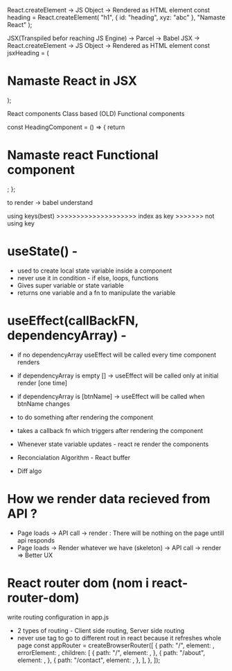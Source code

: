 React.createElement -> JS Object -> Rendered as HTML element
const heading = React.createElement(
"h1",
{ id: "heading", xyz: "abc" },
"Namaste React"
);

JSX(Transpiled befor reaching JS Engine) -> Parcel -> Babel
JSX -> React.createElement -> JS Object -> Rendered as HTML element
const jsxHeading = (

  <h1 id="heading" className="heading">
    Namaste React in JSX
  </h1>
);

React components
Class based (OLD)
Functional components

const HeadingComponent = () => {
return <h1>Namaste react Functional component</h1>;
};

to render <HeadingComponent/> -> babel understand

using keys(best) >>>>>>>>>>>>>>>>>>>> index as key >>>>>>> not using key

# useState() -

- used to create local state variable inside a component
- never use it in condition - if else, loops, functions
- Gives super variable or state variable
- returns one variable and a fn to manipulate the variable

# useEffect(callBackFN, dependencyArray) -

- if no dependencyArray useEffect will be called every time component renders
- if dependencyArray is empty [] -> useEffect will be called only at initial render [one time]
- if dependencyArray is [btnName] -> useEffect will be called when btnName changes
- to do something after rendering the component
- takes a callback fn which triggers after rendering the component

- Whenever state variable updates - react re render the components

- Reconcialation Algorithm - React buffer
- Diff algo

# How we render data recieved from API ?

- Page loads -> API call -> render : There will be nothing on the page untill api responds
- Page loads -> Render whatever we have (skeleton) -> API call -> render => Better UX

# React router dom (nom i react-router-dom)

write routing configuration in app.js

- 2 types of routing - Client side routing, Server side routing
- never use <a> tag to go to different rout in react because it refreshes whole page
  const appRouter = createBrowserRouter([
  {
  path: "/",
  element: <AppLayout />,
  errorElement: <Error />,
  children: [
  {
  path: "/",
  element: <Body />,
  },
  {
  path: "/about",
  element: <About />,
  },
  {
  path: "/contact",
  element: <ContactUS />,
  },
  ],
  },
  ]);
